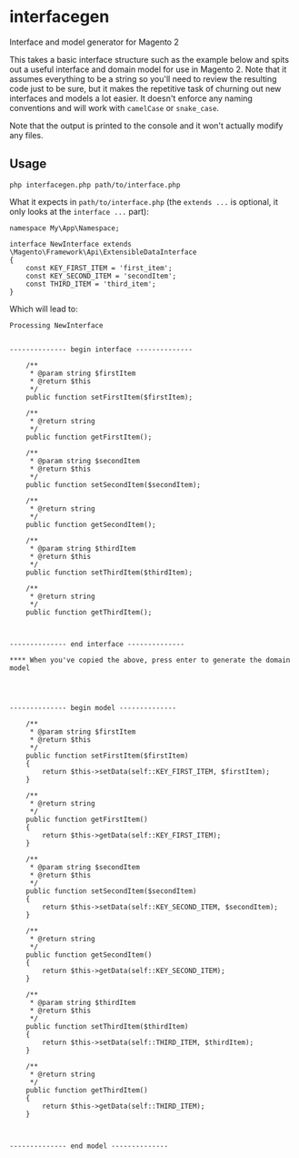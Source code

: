 # interfacegen
Interface and model generator for Magento 2

This takes a basic interface structure such as the example below and spits out a useful interface and domain model for use in Magento 2. Note that it assumes everything to be a string so you'll need to review the resulting code just to be sure, but it makes the repetitive task of churning out new interfaces and models a lot easier. It doesn't enforce any naming conventions and will work with `camelCase` or `snake_case`.

Note that the output is printed to the console and it won't actually modify any files.

## Usage
`php interfacegen.php path/to/interface.php`

What it expects in `path/to/interface.php` (the `extends ...` is optional, it only looks at the `interface ...` part):
```
namespace My\App\Namespace;

interface NewInterface extends \Magento\Framework\Api\ExtensibleDataInterface
{
    const KEY_FIRST_ITEM = 'first_item';
    const KEY_SECOND_ITEM = 'secondItem';
    const THIRD_ITEM = 'third_item';
}

```
Which will lead to:

```
Processing NewInterface


-------------- begin interface --------------

    /**
     * @param string $firstItem
     * @return $this
     */
    public function setFirstItem($firstItem);

    /**
     * @return string
     */
    public function getFirstItem();

    /**
     * @param string $secondItem
     * @return $this
     */
    public function setSecondItem($secondItem);

    /**
     * @return string
     */
    public function getSecondItem();

    /**
     * @param string $thirdItem
     * @return $this
     */
    public function setThirdItem($thirdItem);

    /**
     * @return string
     */
    public function getThirdItem();



-------------- end interface --------------

**** When you've copied the above, press enter to generate the domain model

 


-------------- begin model --------------

    /**
     * @param string $firstItem
     * @return $this
     */
    public function setFirstItem($firstItem)
    {
        return $this->setData(self::KEY_FIRST_ITEM, $firstItem);
    }

    /**
     * @return string
     */
    public function getFirstItem()
    {
        return $this->getData(self::KEY_FIRST_ITEM);
    }

    /**
     * @param string $secondItem
     * @return $this
     */
    public function setSecondItem($secondItem)
    {
        return $this->setData(self::KEY_SECOND_ITEM, $secondItem);
    }

    /**
     * @return string
     */
    public function getSecondItem()
    {
        return $this->getData(self::KEY_SECOND_ITEM);
    }

    /**
     * @param string $thirdItem
     * @return $this
     */
    public function setThirdItem($thirdItem)
    {
        return $this->setData(self::THIRD_ITEM, $thirdItem);
    }

    /**
     * @return string
     */
    public function getThirdItem()
    {
        return $this->getData(self::THIRD_ITEM);
    }



-------------- end model --------------
```
